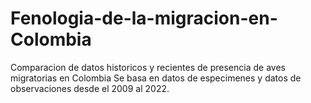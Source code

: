 # Fenologia-de-la-migracion-en-Colombia
Comparacion de datos historicos y recientes de presencia de aves migratorias en Colombia
Se basa en datos de especimenes y datos de observaciones desde el 2009 al 2022.
